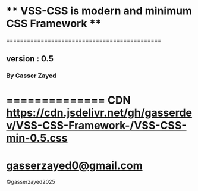 # ** VSS-CSS is modern and minimum CSS Framework **
=============================================
## version : 0.5
### By Gasser Zayed
==============
CDN https://cdn.jsdelivr.net/gh/gasserdev/VSS-CSS-Framework-/VSS-CSS-min-0.5.css
===========
gasserzayed0@gmail.com
====================
©gasserzayed2025
